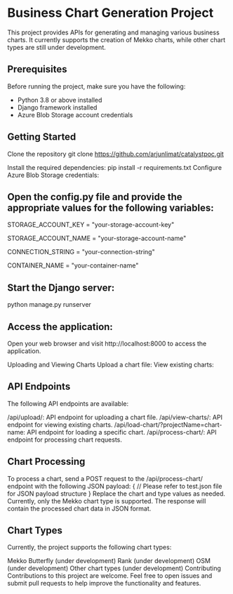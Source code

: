 
# Business Chart Generation Project
This project provides APIs for generating and managing various business charts. It currently supports the creation of Mekko charts, while other chart types are still under development.

## Prerequisites

Before running the project, make sure you have the following:

- Python 3.8 or above installed
- Django framework installed
- Azure Blob Storage account credentials

## Getting Started
Clone the repository
git clone https://github.com/arjunlimat/catalystpoc.git

Install the required dependencies:
pip install -r requirements.txt
Configure Azure Blob Storage credentials:

## Open the config.py file and provide the appropriate values for the following variables:
STORAGE_ACCOUNT_KEY = "your-storage-account-key"

STORAGE_ACCOUNT_NAME = "your-storage-account-name"

CONNECTION_STRING = "your-connection-string"

CONTAINER_NAME = "your-container-name"


## Start the Django server:
python manage.py runserver


## Access the application:

Open your web browser and visit http://localhost:8000 to access the application.

Uploading and Viewing Charts
Upload a chart file:
View existing charts:

## API Endpoints
The following API endpoints are available:

/api/upload/: API endpoint for uploading a chart file.
/api/view-charts/: API endpoint for viewing existing charts.
/api/load-chart/?projectName=chart-name: API endpoint for loading a specific chart.
/api/process-chart/: API endpoint for processing chart requests.

## Chart Processing
To process a chart, send a POST request to the /api/process-chart/ endpoint with the following JSON payload:
{
  // Please refer to test.json file for JSON payload structure
}
Replace the chart and type values as needed. Currently, only the Mekko chart type is supported. The response will contain the processed chart data in JSON format.

## Chart Types
Currently, the project supports the following chart types:

Mekko
Butterfly (under development)
Rank (under development)
OSM (under development)
Other chart types (under development)
Contributing
Contributions to this project are welcome. Feel free to open issues and submit pull requests to help improve the functionality and features.
